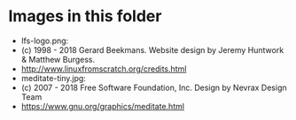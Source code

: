 # Images in this folder

* lfs-logo.png:
 * (c) 1998 - 2018 Gerard Beekmans. Website design by Jeremy Huntwork & Matthew Burgess.
 * http://www.linuxfromscratch.org/credits.html
* meditate-tiny.jpg:
 * (c) 2007 - 2018 Free Software Foundation, Inc. Design by Nevrax Design Team
 * https://www.gnu.org/graphics/meditate.html
